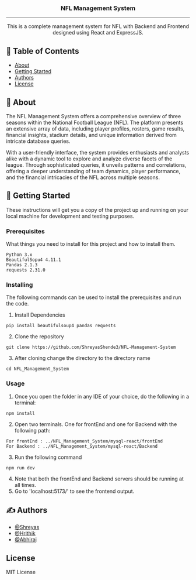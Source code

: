 <h3 align="center">NFL Management System</h3>

---

<p align="center"> This is a complete management system for NFL with Backend and Frontend designed using React and ExpressJS.
    <br> 
</p>

## 📝 Table of Contents
- [About](#about)
- [Getting Started](#getting_started)
- [Authors](#authors)
- [License](#license)

## 🧐 About <a name = "about"></a>
The NFL Management System offers a comprehensive overview of three seasons within the National Football League (NFL). The platform presents an extensive array of data, including player profiles, rosters, game results, financial insights, stadium details, and unique information derived from intricate database queries.

With a user-friendly interface, the system provides enthusiasts and analysts alike with a dynamic tool to explore and analyze diverse facets of the league. Through sophisticated queries, it unveils patterns and correlations, offering a deeper understanding of team dynamics, player performance, and the financial intricacies of the NFL across multiple seasons.


## 🏁 Getting Started <a name = "getting_started"></a>
These instructions will get you a copy of the project up and running on your local machine for development and testing purposes. 
### Prerequisites
What things you need to install for this project and how to install them.

```
Python 3.x
BeautifulSopu4 4.11.1
Pandas 2.1.3
requests 2.31.0
```


### Installing
The following commands can be used to install the prerequisites and run the code.

1) Install Dependencies

```
pip install beautifulsoup4 pandas requests
```

2) Clone the repository

```
git clone https://github.com/ShreyasShende3/NFL-Management-System
```
3) After cloning change the directory to the directory name

```
cd NFL_Management_System
```

### Usage
1) Once you open the folder in any IDE of your choice, do the following in a terminal:
```
npm install
```
2) Open two terminals. One for frontEnd and one for Backend with the following path:
```
For frontEnd : ../NFL_Management_System/mysql-react/frontEnd
For Backend : ../NFL_Management_System/mysql-react/Backend
```
3) Run the following command
```
npm run dev
```
4) Note that both the frontEnd and Backend servers should be running at all times.
5) Go to 'localhost:5173/' to see the frontend output.



## ✍️ Authors <a name = "authors"></a>
- [@Shreyas](https://github.com/ShreyasShende3)
- [@Hrithik](https://github.com/Hrithik028)
- [@Abhiraj](https://github.com/Abhiraj16)

## License <a name = "license"></a>
MIT License
